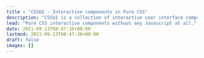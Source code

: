```yaml
---
title : "CSSUI - Interactive components in Pure CSS"
description: "CSSUI is a collection of interactive user interface components realized in pure CSS."
lead: "Pure CSS interactive components without any Javascript at all."
date: 2021-09-13T08:47:36+00:00
lastmod: 2021-09-13T08:47:36+00:00
draft: false
images: []
---
```

